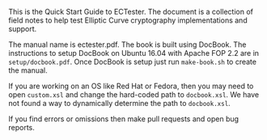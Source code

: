 This is the Quick Start Guide to ECTester. The document is a collection of field notes to help test Elliptic Curve cryptography implementations and support.

The manual name is ectester.pdf. The book is built using DocBook. The instructions to setup DocBook on Ubuntu 16.04 with Apache FOP 2.2 are in `setup/docbook.pdf`. Once DocBook is setup just run `make-book.sh` to create the manual.

If you are working on an OS like Red Hat or Fedora, then you may need to open `custom.xsl` and change the hard-coded path to `docbook.xsl`. We have not found a way to dynamically determine the path to `docbook.xsl`.

If you find errors or omissions then make pull requests and open bug reports.

